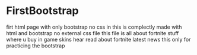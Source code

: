 # FirstBootstrap
firt html page with only bootstrap no css
in this is complectly made with html and bootstrap no external css file
this file is all about fortnite stuff where u buy in game skins hear read about fortnite latest news
this only for practicing the bootstrap 
